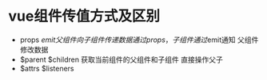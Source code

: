 

#   vue组件传值方式及区别

  - props $emit 父组件向子组件传递数据通过props，子组件通过$emit通知
    父组件修改数据
  - $parent $children 获取当前组件的父组件和子组件
    直接操作父子
  - $attrs $listeners  